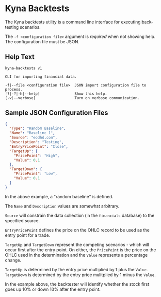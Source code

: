 # Kyna Backtests

The Kyna backtests utility is a command line interface for executing back-testing scenarios.

The `-f <configuration file>` argument is *required* when not showing help. The configuration file must be JSON.

## Help Text

```
kyna-backtests v1

CLI for importing financial data.

-f|--file <configuration file>  JSON import configuration file to process.
[?|-?|-h|--help]                Show this help.
[-v|--verbose]                  Turn on verbose communication.
```

## Sample JSON Configuration Files

```json
{
  "Type": "Random Baseline",
  "Name": "Baseline 1",
  "Source": "eodhd.com",
  "Description": "Testing",
  "EntryPricePoint": "Close",
  "TargetUp": {
    "PricePoint": "High",
    "Value": 0.1
  },
  "TargetDown": {
    "PricePoint": "Low",
    "Value": 0.1
  }
}
```

In the above example, a "random baseline" is defined.

The `Name` and `Description` values are somewhat arbitrary.

`Source` will constrain the data collection (in the `financials` database) to the specified source.

`EntryPricePoint` defines the price on the OHLC record to be used as the entry point for a trade.

`TargetUp` and `TargetDown` represent the competing scenarios - which will occur first after the entry point.
On either, the `PricePoint` is the price on the OHLC used in the determination and the `Value` represents a percentage change.

`TargetUp` is determined by the entry price multiplied by 1 plus the `Value`.
`TargetDown` is determined by the entry price mulitplied by 1 minus the `Value`.

In the example above, the backtester will identify whether the stock first goes up 10% or down 10% after the entry point.